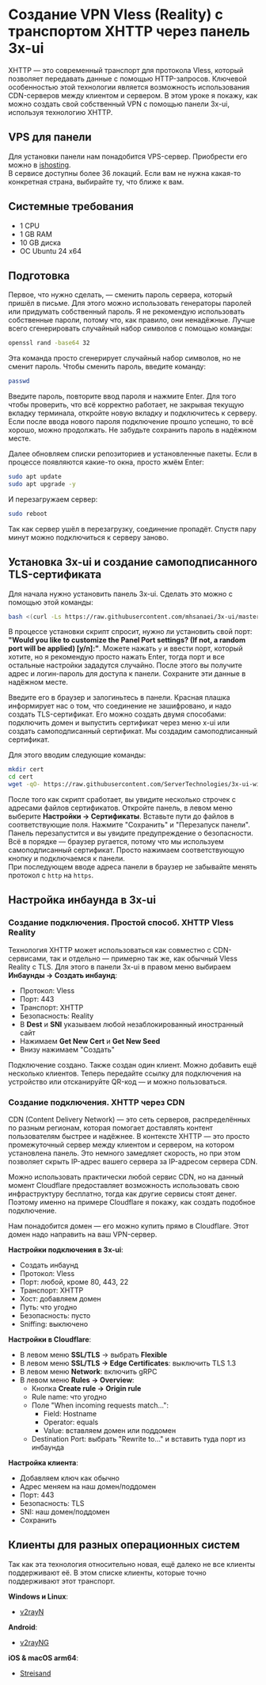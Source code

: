 # Создание VPN Vless (Reality) с транспортом XHTTP через панель 3x-ui

XHTTP — это современный транспорт для протокола Vless, который позволяет передавать данные с помощью HTTP-запросов. Ключевой особенностью этой технологии является возможность использования CDN-серверов между клиентом и сервером. В этом уроке я покажу, как можно создать свой собственный VPN с помощью панели 3x-ui, используя технологию XHTTP.

## VPS для панели

Для установки панели нам понадобится VPS-сервер. Приобрести его можно в [ishosting](https://bit.ly/3rOqvPE).  
В сервисе доступны более 36 локаций. Если вам не нужна какая-то конкретная страна, выбирайте ту, что ближе к вам.

## Системные требования

- 1 CPU  
- 1 GB RAM  
- 10 GB диска  
- ОС Ubuntu 24 x64

## Подготовка

Первое, что нужно сделать, — сменить пароль сервера, который пришёл в письме. Для этого можно использовать генераторы паролей или придумать собственный пароль. Я не рекомендую использовать собственные пароли, потому что, как правило, они ненадёжные. Лучше всего сгенерировать случайный набор символов с помощью команды:
```sh
openssl rand -base64 32
```
Эта команда просто сгенерирует случайный набор символов, но не сменит пароль. Чтобы сменить пароль, введите команду:
```sh
passwd
```
Введите пароль, повторите ввод пароля и нажмите Enter. Для того чтобы проверить, что всё корректно работает, не закрывая текущую вкладку терминала, откройте новую вкладку и подключитесь к серверу. Если после ввода нового пароля подключение прошло успешно, то всё хорошо, можно продолжать. Не забудьте сохранить пароль в надёжном месте.

Далее обновляем списки репозиториев и установленные пакеты. Если в процессе появляются какие-то окна, просто жмём Enter:
```sh
sudo apt update
sudo apt upgrade -y
```
И перезагружаем сервер:
```sh
sudo reboot
```
Так как сервер ушёл в перезагрузку, соединение пропадёт. Спустя пару минут можно подключиться к серверу заново.

## Установка 3x-ui и создание самоподписанного TLS-сертификата

Для начала нужно установить панель 3x-ui. Сделать это можно с помощью этой команды:
```sh
bash <(curl -Ls https://raw.githubusercontent.com/mhsanaei/3x-ui/master/install.sh)
```

В процессе установки скрипт спросит, нужно ли установить свой порт: **"Would you like to customize the Panel Port settings? (If not, a random port will be applied) [y/n]:"**. Можете нажать `y` и ввести порт, который хотите, но я рекомендую просто нажать Enter, тогда порт и все остальные настройки зададутся случайно. После этого вы получите адрес и логин-пароль для доступа к панели. Сохраните эти данные в надёжном месте.

Введите его в браузер и залогиньтесь в панели. Красная плашка информирует нас о том, что соединение не зашифровано, и надо создать TLS-сертификат. Его можно создать двумя способами: подключить домен и выпустить сертификат через меню x-ui или создать самоподписанный сертификат. Мы создадим самоподписанный сертификат.

Для этого вводим следующие команды:
```sh
mkdir cert
cd cert
wget -qO- https://raw.githubusercontent.com/ServerTechnologies/3x-ui-with-xhttp/refs/heads/main/opensslcert | bash
```

После того как скрипт сработает, вы увидите несколько строчек с адресами файлов сертификатов. Откройте панель, в левом меню выберите **Настройки → Сертификаты**. Вставьте пути до файлов в соответствующие поля. Нажмите "Сохранить" и "Перезапуск панели". Панель перезапустится и вы увидите предупреждение о безопасности. Всё в порядке — браузер ругается, потому что мы используем самоподписанный сертификат. Просто нажимаем соответствующую кнопку и подключаемся к панели.  
При последующем вводе адреса панели в браузер не забывайте менять протокол с `http` на `https`.

## Настройка инбаунда в 3x-ui

### Создание подключения. Простой способ. XHTTP Vless Reality

Технология XHTTP может использоваться как совместно с CDN-сервисами, так и отдельно — примерно так же, как обычный Vless Reality с TLS. Для этого в панели 3x-ui в правом меню выбираем **Инбаунды → Создать инбаунд**:
- Протокол: Vless  
- Порт: 443  
- Транспорт: XHTTP  
- Безопасность: Reality  
- В **Dest** и **SNI** указываем любой незаблокированный иностранный сайт  
- Нажимаем **Get New Cert** и **Get New Seed**  
- Внизу нажимаем "Создать"

Подключение создано. Также создан один клиент. Можно добавить ещё несколько клиентов. Теперь передайте ссылку для подключения на устройство или отсканируйте QR-код — и можно пользоваться.

### Создание подключения. XHTTP через CDN

CDN (Content Delivery Network) — это сеть серверов, распределённых по разным регионам, которая помогает доставлять контент пользователям быстрее и надёжнее. В контексте XHTTP — это просто промежуточный сервер между клиентом и сервером, на котором установлена панель. Это немного замедляет скорость, но при этом позволяет скрыть IP-адрес вашего сервера за IP-адресом сервера CDN.  

Можно использовать практически любой сервис CDN, но на данный момент Cloudflare предоставляет возможность использовать свою инфраструктуру бесплатно, тогда как другие сервисы стоят денег. Поэтому именно на примере Cloudflare я покажу, как создать подобное подключение.

Нам понадобится домен — его можно купить прямо в Cloudflare. Этот домен надо направить на ваш VPN-сервер.

**Настройки подключения в 3x-ui**:
- Создать инбаунд  
- Протокол: Vless  
- Порт: любой, кроме 80, 443, 22  
- Транспорт: XHTTP  
- Хост: добавляем домен  
- Путь: что угодно  
- Безопасность: пусто  
- Sniffing: выключено

**Настройки в Cloudflare**:
- В левом меню **SSL/TLS** → выбрать **Flexible**  
- В левом меню **SSL/TLS → Edge Certificates**: выключить TLS 1.3  
- В левом меню **Network**: включить gRPC  
- В левом меню **Rules → Overview**:  
  - Кнопка **Create rule → Origin rule**  
  - Rule name: что угодно  
  - Поле "When incoming requests match…":  
    - Field: Hostname  
    - Operator: equals  
    - Value: вставляем домен или поддомен  
  - Destination Port: выбрать "Rewrite to…" и вставить туда порт из инбаунда

**Настройка клиента**:
- Добавляем ключ как обычно  
- Адрес меняем на наш домен/поддомен  
- Порт: 443  
- Безопасность: TLS  
- SNI: наш домен/поддомен  
- Сохранить

## Клиенты для разных операционных систем

Так как эта технология относительно новая, ещё далеко не все клиенты поддерживают её. В этом списке клиенты, которые точно поддерживают этот транспорт.

**Windows и Linux**:
- [v2rayN](https://github.com/2dust/v2rayN)

**Android**:
- [v2rayNG](https://github.com/2dust/v2rayNG)

**iOS & macOS arm64**:
- [Streisand](https://apps.apple.com/app/streisand/id6450534064)

